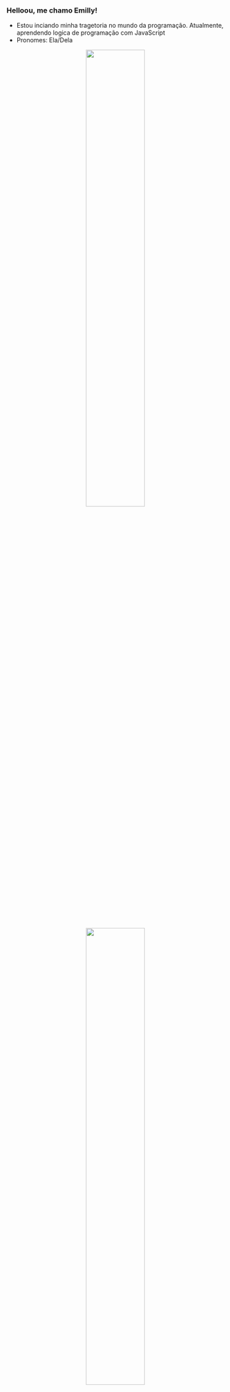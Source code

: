### Helloou, me chamo Emilly!

- Estou inciando minha tragetoria no mundo da programação. Atualmente, aprendendo logica de programação com JavaScript
- Pronomes: Ela/Dela

<div align="center">
  <a href="https://github.com/emsnascimento">
  <img width="52%" src="https://github-readme-stats.vercel.app/api?username=emsnascimento&show_icons=true&theme=midnight-purple&include_all_commits=true&count_private=true"/>
<div>
  <img width="52%" src="https://github-readme-stats.vercel.app/api/top-langs/?username=emsnascimento&layout=compact&langs_count=7&theme=midnight-purple"/>
</div>
  
  ##
  
</div> 
  
  <a href = "mailto:emsnascimento@gmail.com"><img src="https://img.shields.io/badge/-Gmail-%23333?style=for-the-badge&logo=gmail&logoColor=white" target="_blank"></a>
  
  ![Snake animation](https://github.com/emsnascimento/emsnascimento/blob/output/github-contribution-grid-snake.svg)
  
</div>
